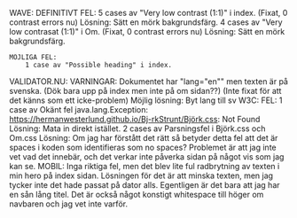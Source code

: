 WAVE:
    DEFINITIVT FEL:
        5 cases av "Very low contrast (1:1)" i index.
            (Fixat, 0 contrast errors nu)
                Lösning: Sätt en mörk bakgrundsfärg.
         4 cases av "Very low contrasat (1:1)" i Om.
            (Fixat, 0 contrast errors nu)
                Lösning: Sätt en mörk bakgrundsfärg.

    MÖJLIGA FEL:
        1 case av "Possible heading" i index.

VALIDATOR.NU:
    VARNINGAR:
        Dokumentet har "lang="en"" men texten är på svenska. (Dök bara upp på index men inte på om sidan??)
            (Inte fixat för att det känns som ett icke-problem)
                Möjlig lösning: Byt lang till sv
W3C:
    FEL:
        1 case av Okänt fel java.lang.Exception: https://hermanwesterlund.github.io/Bj-rkStrunt/Björk.css: Not Found
            Lösning: Mata in direkt istället.
        2 cases av Parsningsfel i Björk.css och Om.css
            Lösning: Om jag har förstått det rätt så betyder detta fel att det är spaces i koden som identifieras som no spaces? Problemet är att jag inte vet vad det innebär, och det verkar inte påverka sidan på något vis som jag kan se.
MOBIL:
    Inga riktiga fel, men det blev lite ful radbrytning av texten i min hero på index sidan. Lösningen för det är att minska texten, men jag tycker inte det hade passat på dator alls. Egentligen är det bara att jag har en sån lång titel. Det är också något konstigt whitespace till höger om navbaren och jag vet inte varför.
